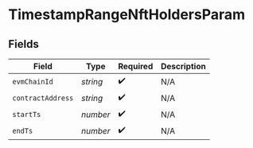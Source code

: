 # TimestampRangeNftHoldersParam


## Fields

| Field              | Type               | Required           | Description        |
| ------------------ | ------------------ | ------------------ | ------------------ |
| `evmChainId`       | *string*           | :heavy_check_mark: | N/A                |
| `contractAddress`  | *string*           | :heavy_check_mark: | N/A                |
| `startTs`          | *number*           | :heavy_check_mark: | N/A                |
| `endTs`            | *number*           | :heavy_check_mark: | N/A                |